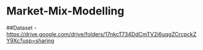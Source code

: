 # Market-Mix-Modelling

##Dataset - https://drive.google.com/drive/folders/17nkcT734DdCmTV2i6uqgZCrcpckZY9Xc?usp=sharing
